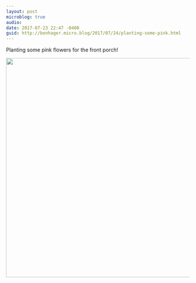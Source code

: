 ```yaml
---
layout: post
microblog: true
audio: 
date: 2017-07-23 22:47 -0400
guid: http://benhager.micro.blog/2017/07/24/planting-some-pink.html
---
```

Planting some pink flowers for the front porch!

<img src="http://hager.blog/uploads/2017/a7d838c178.jpg" width="600" height="600" />

